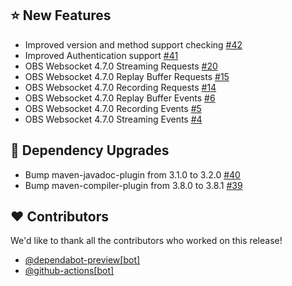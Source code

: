 ## :star: New Features

- Improved version and method support checking [#42](https://github.com/harm27/obs-websocket-java/issues/42)
- Improved Authentication support [#41](https://github.com/harm27/obs-websocket-java/issues/41)
- OBS Websocket 4.7.0 Streaming Requests [#20](https://github.com/harm27/obs-websocket-java/issues/20)
- OBS Websocket 4.7.0 Replay Buffer Requests [#15](https://github.com/harm27/obs-websocket-java/issues/15)
- OBS Websocket 4.7.0 Recording Requests [#14](https://github.com/harm27/obs-websocket-java/issues/14)
- OBS Websocket 4.7.0 Replay Buffer Events [#6](https://github.com/harm27/obs-websocket-java/issues/6)
- OBS Websocket 4.7.0 Recording Events [#5](https://github.com/harm27/obs-websocket-java/issues/5)
- OBS Websocket 4.7.0 Streaming Events [#4](https://github.com/harm27/obs-websocket-java/issues/4)

## :hammer: Dependency Upgrades

- Bump maven-javadoc-plugin from 3.1.0 to 3.2.0 [#40](https://github.com/harm27/obs-websocket-java/pull/40)
- Bump maven-compiler-plugin from 3.8.0 to 3.8.1 [#39](https://github.com/harm27/obs-websocket-java/pull/39)

## :heart: Contributors

We'd like to thank all the contributors who worked on this release!

- [@dependabot-preview[bot]](https://github.com/apps/dependabot-preview)
- [@github-actions[bot]](https://github.com/apps/github-actions)
